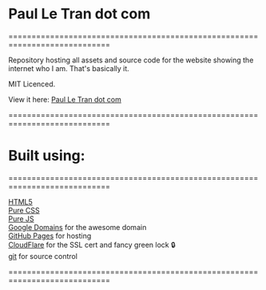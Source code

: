 # Paul Le Tran dot com
============================================================================

Repository hosting all assets and source code for the website showing the internet who I am. That's basically it.

MIT Licenced.

View it here: [Paul Le Tran dot com](https://paulletran.com/)

============================================================================

# Built using:
============================================================================

[HTML5](https://developers.google.com/web/)  
[Pure CSS](https://www.w3.org/Style/CSS/Overview.en.html)  
[Pure JS](https://developer.mozilla.org/en-US/docs/Web/JavaScript)  
[Google Domains](https://domains.google/) for the awesome domain  
[GitHub Pages](https://pages.github.com/) for hosting  
[CloudFlare](https://www.cloudflare.com/) for the SSL cert and fancy green lock :lock:  
[git](https://git-scm.com/) for source control

============================================================================
